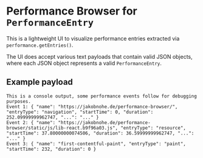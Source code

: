 # Performance Browser for `PerformanceEntry`

This is a lightweight UI to visualize performance entries extracted via `performance.getEntries()`.

The UI does accept various text payloads that contain valid JSON objects, where each JSON object represents a valid `PerformanceEntry`.

## Example payload

```text
This is a console output, some performance events follow for debugging purposes.
Event 1: { "name": "https://jakobnohe.de/performance-browser/", "entryType": "navigation", "startTime": 0, "duration": 252.09999999962747, "...": "..." }
Event 2: { "name": "https://jakobnohe.de/performance-browser/static/js/lib-react.b9f96a03.js", "entryType": "resource", "startTime": 37.80000000074506, "duration": 36.59999999962747, "...": "..." }
Event 3: { "name": "first-contentful-paint", "entryType": "paint", "startTime": 232, "duration": 0 }
```
